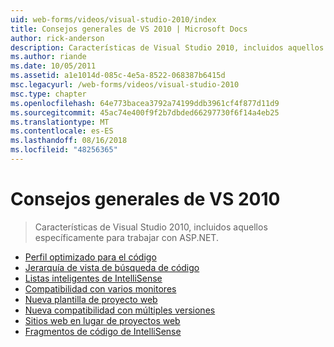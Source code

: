 ```yaml
---
uid: web-forms/videos/visual-studio-2010/index
title: Consejos generales de VS 2010 | Microsoft Docs
author: rick-anderson
description: Características de Visual Studio 2010, incluidos aquellos específicamente para trabajar con ASP.NET.
ms.author: riande
ms.date: 10/05/2011
ms.assetid: a1e1014d-085c-4e5a-8522-068387b6415d
msc.legacyurl: /web-forms/videos/visual-studio-2010
msc.type: chapter
ms.openlocfilehash: 64e773bacea3792a74199ddb3961cf4f877d11d9
ms.sourcegitcommit: 45ac74e400f9f2b7dbded66297730f6f14a4eb25
ms.translationtype: MT
ms.contentlocale: es-ES
ms.lasthandoff: 08/16/2018
ms.locfileid: "48256365"
---
```

<a name="general-vs-2010-tips"></a>Consejos generales de VS 2010
====================
> Características de Visual Studio 2010, incluidos aquellos específicamente para trabajar con ASP.NET.


- [Perfil optimizado para el código](visual-studio-2010-quick-hit-code-optimized-profile.md)
- [Jerarquía de vista de búsqueda de código](visual-studio-2010-quick-hit-code-search-view-hierarchy.md)
- [Listas inteligentes de IntelliSense](visual-studio-2010-quick-hit-intellisense-smart-lists.md)
- [Compatibilidad con varios monitores](visual-studio-2010-quick-hit-multi-monitor-support.md)
- [Nueva plantilla de proyecto web](visual-studio-2010-quick-hit-new-web-project-template.md)
- [Nueva compatibilidad con múltiples versiones](visual-studio-2010-quick-hit-new-multi-targeting.md)
- [Sitios web en lugar de proyectos web](visual-studio-2010-quick-hit-websites-instead-of-web-projects.md)
- [Fragmentos de código de IntelliSense](visual-studio-2010-quick-hit-snippets-intellisense.md)
